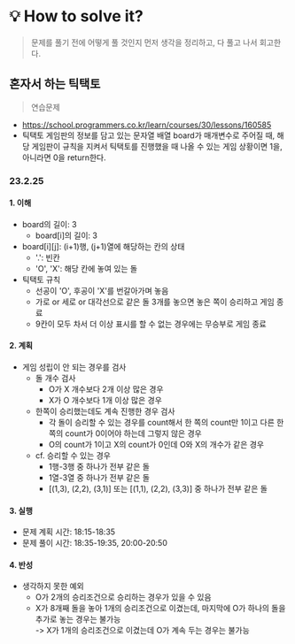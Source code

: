 # 💡 How to solve it?
> 문제를 풀기 전에 어떻게 풀 것인지 먼저 생각을 정리하고, 다 풀고 나서 회고한다.

## 혼자서 하는 틱택토

> 연습문제

- https://school.programmers.co.kr/learn/courses/30/lessons/160585
- 틱택토 게임판의 정보를 담고 있는 문자열 배열 board가 매개변수로 주어질 때,
  해당 게임판이 규칙을 지켜서 틱택토를 진행했을 때 나올 수 있는 게임 상황이면 1을,
  아니라면 0을 return한다.

### 23.2.25

#### 1. 이해

- board의 길이: 3
  - board[i]의 길이: 3
- board[i][j]: (i+1)행, (j+1)열에 해당하는 칸의 상태
  - '.': 빈칸
  - 'O', 'X': 해당 칸에 놓여 있는 돌
- 틱택토 규칙
  - 선공이 'O', 후공이 'X'를 번갈아가며 놓음
  - 가로 or 세로 or 대각선으로 같은 돌 3개를 놓으면 놓은 쪽이 승리하고 게임 종료
  - 9칸이 모두 차서 더 이상 표시를 할 수 없는 경우에는 무승부로 게임 종료

#### 2. 계획

- 게임 성립이 안 되는 경우를 검사
  - 돌 개수 검사
    - O가 X 개수보다 2개 이상 많은 경우
    - X가 O 개수보다 1개 이상 많은 경우
  - 한쪽이 승리했는데도 계속 진행한 경우 검사
    - 각 돌이 승리할 수 있는 경우를 count해서
      한 쪽의 count만 1이고 다른 한 쪽의 count가 0이어야 하는데 그렇지 않은 경우
    - O의 count가 1이고 X의 count가 0인데 O와 X의 개수가 같은 경우
  - cf. 승리할 수 있는 경우
    - 1행-3행 중 하나가 전부 같은 돌
    - 1열-3열 중 하나가 전부 같은 돌
    - [(1,3), (2,2), (3,1)] 또는 [(1,1), (2,2), (3,3)] 중 하나가 전부 같은 돌

#### 3. 실행

- 문제 계획 시간: 18:15-18:35
- 문제 풀이 시간: 18:35-19:35, 20:00-20:50

#### 4. 반성

- 생각하지 못한 예외
  - O가 2개의 승리조건으로 승리하는 경우가 있을 수 있음
  - X가 8개째 돌을 놓아 1개의 승리조건으로 이겼는데, 마지막에 O가 하나의 돌을 추가로 놓는 경우는 불가능  
    -> X가 1개의 승리조건으로 이겼는데 O가 계속 두는 경우는 불가능
